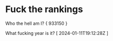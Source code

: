 # Fuck the rankings

Who the hell am I?
{ 933150 }

What fucking year is it?
[ 2024-01-11T19:12:28Z ]
